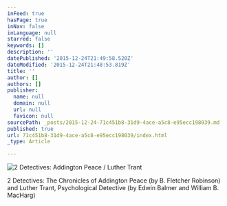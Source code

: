 ```yaml
---
inFeed: true
hasPage: true
inNav: false
inLanguage: null
starred: false
keywords: []
description: ''
datePublished: '2015-12-24T21:49:58.520Z'
dateModified: '2015-12-24T21:48:53.819Z'
title: ''
author: []
authors: []
publisher:
  name: null
  domain: null
  url: null
  favicon: null
sourcePath: _posts/2015-12-24-71c451b8-31d9-4ace-a5c8-e95ecc198039.md
published: true
url: 71c451b8-31d9-4ace-a5c8-e95ecc198039/index.html
_type: Article

---
```

![2 Detectives: Addington Peace / Luther Trant](https://the-grid-user-content.s3-us-west-2.amazonaws.com/09d3f655-0ce2-49cf-ae4e-42ac8e9f5310.jpg)

2 Detectives: The Chronicles of Addington Peace (by B. Fletcher Robinson) and Luther Trant, Psychological Detective (by Edwin Balmer and William B. MacHarg)